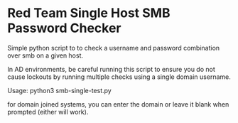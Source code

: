 # Red Team Single Host SMB Password Checker

Simple python script to to check a username and password combination over smb on a given host. 

In AD environments, be careful running this script to ensure you do not cause lockouts by running multiple checks using a single domain username.

Usage: python3 smb-single-test.py

for domain joined systems, you can enter the domain or leave it blank when prompted (either will work).

